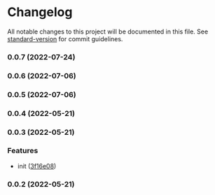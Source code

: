 # Changelog

All notable changes to this project will be documented in this file. See [standard-version](https://github.com/conventional-changelog/standard-version) for commit guidelines.

### 0.0.7 (2022-07-24)

### 0.0.6 (2022-07-06)

### 0.0.5 (2022-07-06)

### 0.0.4 (2022-05-21)

### 0.0.3 (2022-05-21)


### Features

* init ([3f16e08](https://github.com/moeui/react-auto-size-input/commit/3f16e08e19d95b8ac876e3c959171b921d47044f))

### 0.0.2 (2022-05-21)
